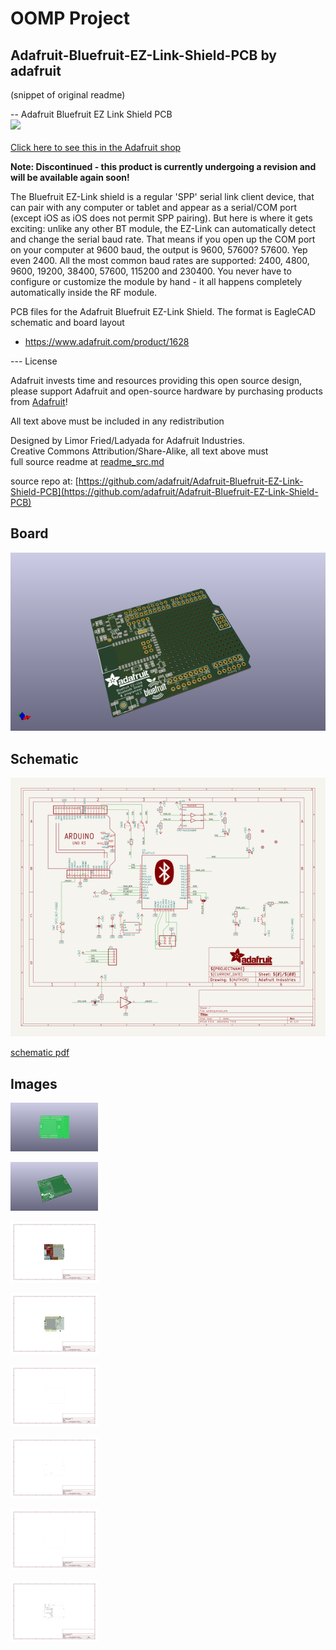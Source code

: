 # OOMP Project  
## Adafruit-Bluefruit-EZ-Link-Shield-PCB  by adafruit  
  
(snippet of original readme)  
  
-- Adafruit Bluefruit EZ Link Shield PCB  
<a href="http://www.adafruit.com/products/1628"><img src="assets/image.jpg?raw=true" width="500px"><br/>  
Click here to see this in the Adafruit shop</a>  
  
**Note: Discontinued - this product is currently undergoing a revision and will be available again soon!**  
  
The Bluefruit EZ-Link shield is a regular 'SPP' serial link client device, that can pair with any computer or tablet and appear as a serial/COM port (except iOS as iOS does not permit SPP pairing). But here is where it gets exciting: unlike any other BT module, the EZ-Link can automatically detect and change the serial baud rate. That means if you open up the COM port on your computer at 9600 baud, the output is 9600, 57600? 57600. Yep even 2400. All the most common baud rates are supported: 2400, 4800, 9600, 19200, 38400, 57600, 115200 and 230400. You never have to configure or customize the module by hand - it all happens completely automatically inside the RF module.  
  
PCB files for the Adafruit Bluefruit EZ-Link Shield. The format is EagleCAD schematic and board layout  
- https://www.adafruit.com/product/1628  
  
--- License  
  
Adafruit invests time and resources providing this open source design, please support Adafruit and open-source hardware by purchasing products from [Adafruit](https://www.adafruit.com)!  
  
All text above must be included in any redistribution  
  
Designed by Limor Fried/Ladyada for Adafruit Industries.  
Creative Commons Attribution/Share-Alike, all text above must  
  full source readme at [readme_src.md](readme_src.md)  
  
source repo at: [https://github.com/adafruit/Adafruit-Bluefruit-EZ-Link-Shield-PCB](https://github.com/adafruit/Adafruit-Bluefruit-EZ-Link-Shield-PCB)  
## Board  
  
[![working_3d.png](working_3d_600.png)](working_3d.png)  
## Schematic  
  
[![working_schematic.png](working_schematic_600.png)](working_schematic.png)  
  
[schematic pdf](working_schematic.pdf)  
## Images  
  
[![working_3D_bottom.png](working_3D_bottom_140.png)](working_3D_bottom.png)  
  
[![working_3D_top.png](working_3D_top_140.png)](working_3D_top.png)  
  
[![working_assembly_page_01.png](working_assembly_page_01_140.png)](working_assembly_page_01.png)  
  
[![working_assembly_page_02.png](working_assembly_page_02_140.png)](working_assembly_page_02.png)  
  
[![working_assembly_page_03.png](working_assembly_page_03_140.png)](working_assembly_page_03.png)  
  
[![working_assembly_page_04.png](working_assembly_page_04_140.png)](working_assembly_page_04.png)  
  
[![working_assembly_page_05.png](working_assembly_page_05_140.png)](working_assembly_page_05.png)  
  
[![working_assembly_page_06.png](working_assembly_page_06_140.png)](working_assembly_page_06.png)  
